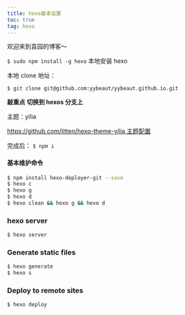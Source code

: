 ```yaml
---
title: hexo基本设置
toc: true
tag: hexo
---
```


欢迎来到袁园的博客～

<!--
语法：
[知乎](https://www.zhihu.com/) -关键词连接-

-->
<!-- more -->

`$ sudo npm install -g hexo`
本地安装 hexo

本地 clone 地址：

```
$ git clone git@github.com:yybeaut/yybeaut.github.io.git
```

**敲重点**
**切换到 hexos 分支上**

<!-- 主题：大道至简
`https://www.haomwei.com/technology/maupassant-hexo.html`
[主题配置](https://www.yyyyuans.com/hexo/themeSet/) -->

主题：yilia

<!-- `https://github.com/litten/hexo-theme-yilia` -->

[https://github.com/litten/hexo-theme-yilia 主题配置](https://github.com/litten/hexo-theme-yilia)

完成后：
`$ npm i`

#### 基本维护命令

```bash
$ npm install hexo-deployer-git --save
$ hexo c
$ hexo g
$ hexo d
$ hexo clean && hexo g && hexo d
```

### hexo server

```bash
$ hexo server
```

### Generate static files

```bash
$ hexo generate
$ hexo s
```

### Deploy to remote sites

```bash
$ hexo deploy
```

